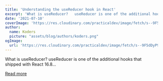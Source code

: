 ```yaml
---
title: 'Understanding the useReducer hook in React'
excerpt: 'What is useReducer?   useReducer is one of the additional hooks that shipped with React 16.8...'
date: '2021-07-10'
coverImage: 'https://res.cloudinary.com/practicaldev/image/fetch/s--9F5dDyP9--/c_imagga_scale,f_auto,fl_progressive,h_420,q_auto,w_1000/https://dev-to-uploads.s3.amazonaws.com/uploads/articles/rw6lqicu4v2qkh3ne7u7.png'
author:
  name: Koders
  picture: "assets/blog/authors/koders.png"
ogImage:
  url: 'https://res.cloudinary.com/practicaldev/image/fetch/s--9F5dDyP9--/c_imagga_scale,f_auto,fl_progressive,h_420,q_auto,w_1000/https://dev-to-uploads.s3.amazonaws.com/uploads/articles/rw6lqicu4v2qkh3ne7u7.png'
---
```


What is useReducer?   useReducer is one of the additional hooks that shipped with React 16.8...

[Read more](https://dev.to/amarjits/understanding-the-usereducer-hook-in-react-4k12)
